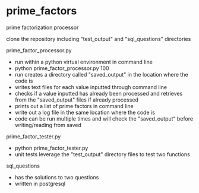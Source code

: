 # prime_factors
prime factorization processor

clone the repository including "test_output" and "sql_questions" directories

prime_factor_processor.py
- run within a python virtual environment in command line
- python prime_factor_processor.py 100 
- run creates a directory called "saved_output" in the location where the code is
- writes text files for each value inputted through command line
- checks if a value inputted has already been processed and retrieves from the "saved_output" files if already processed
- prints out a list of prime factors in command line
- write out a log file in the same location where the code is
- code can be run multiple times and will check the "saved_output" before writing/reading from saved

prime_factor_tester.py
- python prime_factor_tester.py
- unit tests leverage the "test_output" directory files to test two functions

sql_questions
- has the solutions to two questions
- written in postgresql

